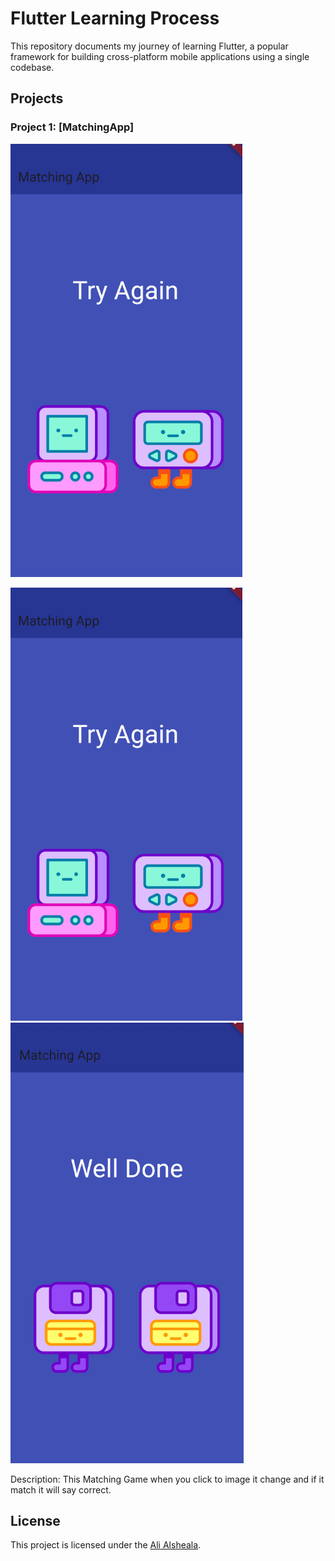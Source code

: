 # Flutter Learning Process

This repository documents my journey of learning Flutter, a popular framework for building cross-platform mobile applications using a single codebase.



## Projects

### Project 1: [MatchingApp]

![Image 1](images/project1.png)


![Image 2](images/project1.png)
![Project 2.2](images/project2.png)

Description: This Matching Game when you click to image it change and if it match it will say correct.


## License

This project is licensed under the [Ali Alsheala](LICENSE).
